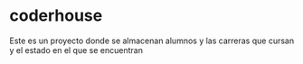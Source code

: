 # coderhouse
Este es un proyecto donde se almacenan alumnos y las carreras que cursan y el estado en el que se encuentran

